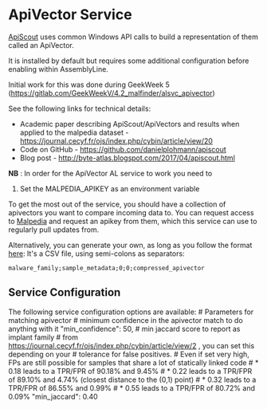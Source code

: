 # ApiVector Service

[ApiScout](https://github.com/danielplohmann/apiscout) uses common Windows API calls to build a representation of them called an ApiVector.

It is installed by default but requires some additional configuration before enabling within AssemblyLine.

Initial work for this was done during GeekWeek 5 (https://gitlab.com/GeekWeekV/4.2_malfinder/alsvc_apivector)

See the following links for technical details:

* Academic paper describing ApiScout/ApiVectors and results when applied to the malpedia dataset - https://journal.cecyf.fr/ojs/index.php/cybin/article/view/20
* Code on GitHub - https://github.com/danielplohmann/apiscout
* Blog post - http://byte-atlas.blogspot.com/2017/04/apiscout.html

**NB** : In order for the ApiVector AL service to work you need to

1. Set the MALPEDIA_APIKEY as an environment variable

To get the most out of the service, you should have a collection of apivectors you want to compare incoming data to.
You can request access to [Malpedia](https://malpedia.caad.fkie.fraunhofer.de/) and request an apikey from them, which this service can use
to regularly pull updates from.

Alternatively, you can generate your own, as long as you follow the format [here](https://github.com/danielplohmann/apiscout/blob/master/dbs/collection_example.csv):
It's a CSV file, using semi-colons as separators:

    malware_family;sample_metadata;0;0;compressed_apivector


## Service Configuration

The following service configuration options are available:
    # Parameters for matching apivector
    # minimum confidence in the apivector match to do anything with it
    "min_confidence": 50,
    # min jaccard score to report as implant family
    # from https://journal.cecyf.fr/ojs/index.php/cybin/article/view/2 , you can set this depending on your
    # tolerance for false positives.
    # Even if set very high, FPs are still possible for samples that share a lot of statically linked code
    # * 0.18 leads to a TPR/FPR of 90.18% and 9.45%
    # * 0.22 leads to a TPR/FPR of 89.10% and 4.74% (closest distance to the (0,1) point)
    # * 0.32 leads to a TPR/FPR of 86.55% and 0.99%
    # * 0.55 leads to a TPR/FPR of 80.72% and 0.09%
    "min_jaccard": 0.40
